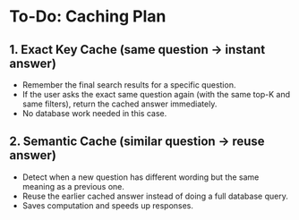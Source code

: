 # To-Do: Caching Plan

## 1. Exact Key Cache (same question → instant answer)
- Remember the final search results for a specific question.
- If the user asks the exact same question again (with the same top-K and same filters), return the cached answer immediately.
- No database work needed in this case.

## 2. Semantic Cache (similar question → reuse answer)
- Detect when a new question has different wording but the same meaning as a previous one.
- Reuse the earlier cached answer instead of doing a full database query.
- Saves computation and speeds up responses.